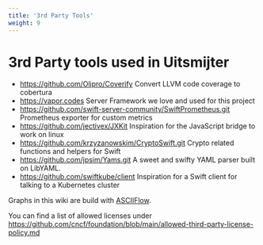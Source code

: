 ```yaml
---
title: '3rd Party Tools'
weight: 9
---
```


# 3rd Party tools used in Uitsmijter

- https://github.com/Olipro/Coverify
  Convert LLVM code coverage to cobertura
- https://vapor.codes
  Server Framework we love and used for this project
- https://github.com/swift-server-community/SwiftPrometheus.git
  Prometheus exporter for custom metrics
- https://github.com/jectivex/JXKit
  Inspiration for the JavaScript bridge to work on linux
- https://github.com/krzyzanowskim/CryptoSwift.git
  Crypto related functions and helpers for Swift
- https://github.com/jpsim/Yams.git
  A sweet and swifty YAML parser built on LibYAML.
- https://github.com/swiftkube/client
  Inspiration for a Swift client for talking to a Kubernetes cluster

Graphs in this wiki are build with [ASCIIFlow](https://asciiflow.com/).

You can find a list of allowed licenses under https://github.com/cncf/foundation/blob/main/allowed-third-party-license-policy.md
